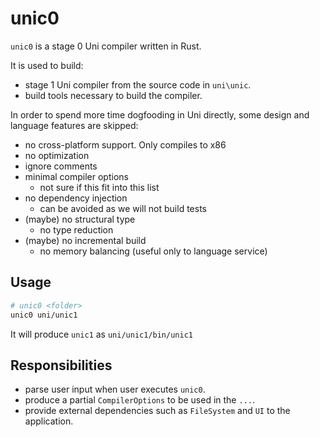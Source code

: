 # unic0

`unic0` is a stage 0 Uni compiler written in Rust.

It is used to build:

- stage 1 Uni compiler from the source code in `uni\unic`.
- build tools necessary to build the compiler.

In order to spend more time dogfooding in Uni directly,
some design and language features are skipped:

- no cross-platform support. Only compiles to x86
- no optimization
- ignore comments
- minimal compiler options
  - not sure if this fit into this list
- no dependency injection
  - can be avoided as we will not build tests
- (maybe) no structural type
  - no type reduction
- (maybe) no incremental build
  - no memory balancing (useful only to language service)

## Usage

```sh
# unic0 <folder>
unic0 uni/unic1
```

It will produce `unic1` as `uni/unic1/bin/unic1`

## Responsibilities

- parse user input when user executes `unic0`.
- produce a partial `CompilerOptions` to be used in the `...`.
- provide external dependencies such as `FileSystem` and `UI` to the application.

